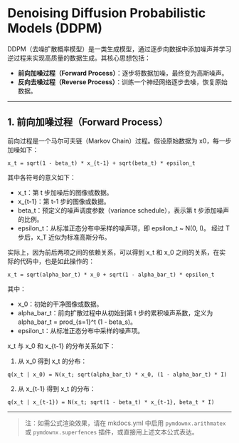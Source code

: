 # Denoising Diffusion Probabilistic Models (DDPM)

DDPM（去噪扩散概率模型）是一类生成模型，通过逐步向数据中添加噪声并学习逆过程来实现高质量的数据生成。其核心思想包括：
- **前向加噪过程（Forward Process）**：逐步将数据加噪，最终变为高斯噪声。
- **反向去噪过程（Reverse Process）**：训练一个神经网络逐步去噪，恢复原始数据。

---

## 1. 前向加噪过程（Forward Process）

前向过程是一个马尔可夫链（Markov Chain）过程。假设原始数据为 x0，每一步加噪如下：

```
x_t = sqrt(1 - beta_t) * x_{t-1} + sqrt(beta_t) * epsilon_t
```


其中各符号的意义如下：

- x_t：第 t 步加噪后的图像或数据。
- x_{t-1}：第 t-1 步的图像或数据。
- beta_t：预定义的噪声调度参数（variance schedule），表示第 t 步添加噪声的比例。
- epsilon_t：从标准正态分布中采样的噪声项，即 epsilon_t ~ N(0, I)。
经过 T 步后，x_T 近似为标准高斯分布。




实际上，因为前后两项之间的依赖关系，可以得到 x_t 和 x_0 之间的关系，在实际的代码中，也是如此操作的：

```
x_t = sqrt(alpha_bar_t) * x_0 + sqrt(1 - alpha_bar_t) * epsilon_t
```

其中：
- x_0：初始的干净图像或数据。
- alpha_bar_t：前向扩散过程中从初始到第 t 步的累积噪声系数，定义为 alpha_bar_t = prod_{s=1}^t (1 - beta_s)。
- epsilon_t：从标准正态分布中采样的噪声项。


x_t 与 x_0 和 x_{t-1} 的分布关系如下：

1. 从 x_0 得到 x_t 的分布：

```
q(x_t | x_0) = N(x_t; sqrt(alpha_bar_t) * x_0, (1 - alpha_bar_t) * I)
```

2. 从 x_{t-1} 得到 x_t 的分布：

```
q(x_t | x_{t-1}) = N(x_t; sqrt(1 - beta_t) * x_{t-1}, beta_t * I)
```

---

> 注：如需公式渲染效果，请在 mkdocs.yml 中启用 `pymdownx.arithmatex` 或 `pymdownx.superfences` 插件，或直接用上述文本公式表达。

